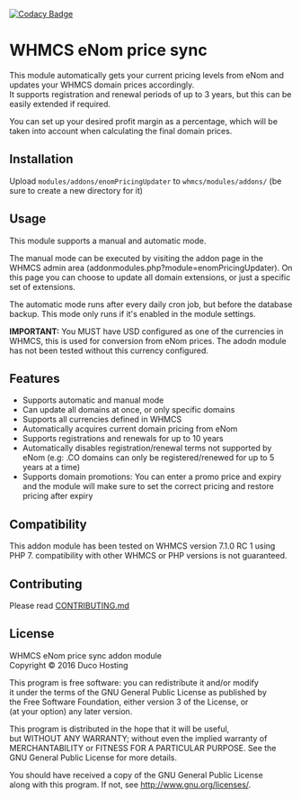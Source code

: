 [![Codacy Badge](https://api.codacy.com/project/badge/Grade/cc8a6ea7e3c24735827bcaa416c08ac0)](https://www.codacy.com/app/cas-eliens/whmcs-enom-updater?utm_source=github.com&amp;utm_medium=referral&amp;utm_content=ducohosting/whmcs-enom-updater&amp;utm_campaign=Badge_Grade)

# WHMCS eNom price sync
This module automatically gets your current pricing levels from eNom and updates your WHMCS domain prices accordingly.  
It supports registration and renewal periods of up to 3 years, but this can be easily extended if required.

You can set up your desired profit margin as a percentage, which will be taken into account when calculating the final domain prices.

## Installation
Upload `modules/addons/enomPricingUpdater` to `whmcs/modules/addons/` (be sure to create a new directory for it)

## Usage
This module supports a manual and automatic mode.

The manual mode can be executed by visiting the addon page in the WHMCS admin area (addonmodules.php?module=enomPricingUpdater). On this page you can choose to update all domain extensions, or just a specific set of extensions.

The automatic mode runs after every daily cron job, but before the database backup. This mode only runs if it's enabled in the module settings.

**IMPORTANT:** You MUST have USD configured as one of the currencies in WHMCS, this is used for conversion from eNom prices. The adodn module has not been tested without this currency configured.

## Features

* Supports automatic and manual mode
* Can update all domains at once, or only specific domains
* Supports all currencies defined in WHMCS
* Automatically acquires current domain pricing from eNom
* Supports registrations and renewals for up to 10 years
* Automatically disables registration/renewal terms not supported by eNom (e.g: .CO domains can only be registered/renewed for up to 5 years at a time)
* Supports domain promotions: You can enter a promo price and expiry and the module will make sure to set the correct pricing and restore pricing after expiry

## Compatibility
This addon module has been tested on WHMCS version 7.1.0 RC 1 using PHP 7. compatibility with other WHMCS or PHP versions is not guaranteed.

## Contributing
Please read [CONTRIBUTING.md](https://github.com/ducohosting/whmcs-enom-updater/blob/master/.github/CONTRIBUTING.md)

## License

WHMCS eNom price sync addon module  
Copyright &copy; 2016  Duco Hosting  

This program is free software: you can redistribute it and/or modify  
it under the terms of the GNU General Public License as published by  
the Free Software Foundation, either version 3 of the License, or  
(at your option) any later version.  

This program is distributed in the hope that it will be useful,  
but WITHOUT ANY WARRANTY; without even the implied warranty of  
MERCHANTABILITY or FITNESS FOR A PARTICULAR PURPOSE.  See the  
GNU General Public License for more details.  

You should have received a copy of the GNU General Public License  
along with this program.  If not, see <http://www.gnu.org/licenses/>.  
